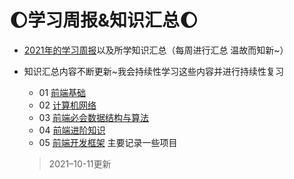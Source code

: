 # :moon:学习周报&知识汇总:moon:

- [2021年的学习周报](2021年学习周报)以及所学知识汇总（每周进行汇总 温故而知新~）

- 知识汇总内容不断更新~我会持续性学习这些内容并进行持续性复习

  - 01 [前端基础](./前端基础)
  - 02 [计算机网络](计算机网络)
  - 03 [前端必会数据结构与算法](前端必会数据结构与算法)
  - 04 [前端进阶知识](前端进阶知识)
  - 05 [前端开发框架](前端开发框架) 主要记录一些项目

  > 2021–10-11更新

